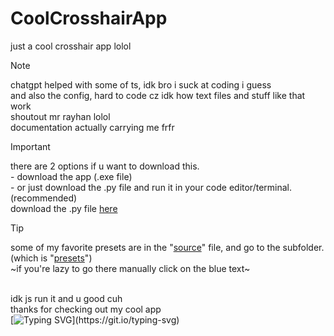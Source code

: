 # CoolCrosshairApp
just a cool crosshair app lolol
> [!NOTE]
> chatgpt helped with some of ts, idk bro i suck at coding i guess
> </br> and also the config, hard to code cz idk how text files and stuff like that work
> </br> shoutout mr rayhan lolol
> </br> documentation actually carrying me frfr

> [!IMPORTANT]
> there are 2 options if u want to download this.
> </br> - download the app (.exe file)
> </br> - or just download the .py file and run it in your code editor/terminal. (recommended)
> </br> download the .py file [here](https://github.com/galaxtric158/CoolCrosshairApp/tree/main/source/coolcrosshairapp.py)

> [!TIP]
> some of my favorite presets are in the "[source](https://github.com/galaxtric158/CoolCrosshairApp/tree/main/source)" file, and go to the subfolder. (which is "[presets](https://github.com/galaxtric158/CoolCrosshairApp/tree/main/source/presets)") 
> </br> ~if you're lazy to go there manually click on the blue text~

</br> idk js run it and u good cuh
</br> thanks for checking out my cool app
</br> [![Typing SVG](https://readme-typing-svg.demolab.com?font=Sansation&letterSpacing=close&duration=3000&pause=1000&width=435&lines=Created+By+Galax!)](https://git.io/typing-svg)

